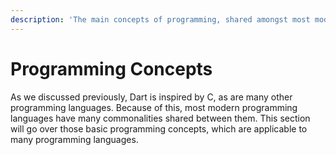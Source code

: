 ```yaml
---
description: 'The main concepts of programming, shared amongst most modern languages.'
---
```


# Programming Concepts

As we discussed previously, Dart is inspired by C, as are many other programming languages. Because of this, most modern programming languages have many commonalities shared between them. This section will go over those basic programming concepts, which are applicable to many programming languages.

